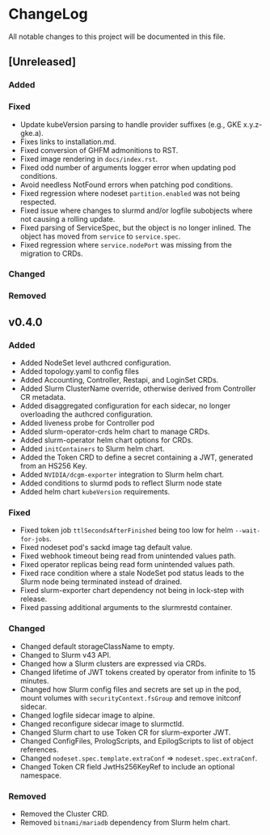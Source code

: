 # ChangeLog

All notable changes to this project will be documented in this file.

## [Unreleased]

### Added

### Fixed

- Update kubeVersion parsing to handle provider suffixes (e.g., GKE
  x.y.z-gke.a).
- Fixes links to installation.md.
- Fixed conversion of GHFM admonitions to RST.
- Fixed image rendering in `docs/index.rst`.
- Fixed odd number of arguments logger error when updating pod conditions.
- Avoid needless NotFound errors when patching pod conditions.
- Fixed regression where nodeset `partition.enabled` was not being respected.
- Fixed issue where changes to slurmd and/or logfile subobjects where not
  causing a rolling update.
- Fixed parsing of ServiceSpec, but the object is no longer inlined. The object
  has moved from `service` to `service.spec`.
- Fixed regression where `service.nodePort` was missing from the migration to
  CRDs.

### Changed

### Removed

## v0.4.0

### Added

- Added NodeSet level authcred configuration.
- Added topology.yaml to config files
- Added Accounting, Controller, Restapi, and LoginSet CRDs.
- Added Slurm ClusterName override, otherwise derived from Controller CR
  metadata.
- Added disaggregated configuration for each sidecar, no longer overloading the
  authcred configuration.
- Added liveness probe for Controller pod
- Added slurm-operator-crds helm chart to manage CRDs.
- Added slurm-operator helm chart options for CRDs.
- Added `initContainers` to Slurm helm chart.
- Added the Token CRD to define a secret containing a JWT, generated from an
  HS256 Key.
- Added `NVIDIA/dcgm-exporter` integration to Slurm helm chart.
- Added conditions to slurmd pods to reflect Slurm node state
- Added helm chart `kubeVersion` requirements.

### Fixed

- Fixed token job `ttlSecondsAfterFinished` being too low for helm
  `--wait-for-jobs`.
- Fixed nodeset pod's sackd image tag default value.
- Fixed webhook timeout being read from unintended values path.
- Fixed operator replicas being read form unintended values path.
- Fixed race condition where a stale NodeSet pod status leads to the Slurm node
  being terminated instead of drained.
- Fixed slurm-exporter chart dependency not being in lock-step with release.
- Fixed passing additional arguments to the slurmrestd container.

### Changed

- Changed default storageClassName to empty.
- Changed to Slurm v43 API.
- Changed how a Slurm clusters are expressed via CRDs.
- Changed lifetime of JWT tokens created by operator from infinite to 15
  minutes.
- Changed how Slurm config files and secrets are set up in the pod, mount
  volumes with `securityContext.fsGroup` and remove initconf sidecar.
- Changed logfile sidecar image to alpine.
- Changed reconfigure sidecar image to slurmctld.
- Changed Slurm chart to use Token CR for slurm-exporter JWT.
- Changed ConfigFiles, PrologScripts, and EpilogScripts to list of object
  references.
- Changed `nodeset.spec.template.extraConf` => `nodeset.spec.extraConf`.
- Changed Token CR field JwtHs256KeyRef to include an optional namespace.

### Removed

- Removed the Cluster CRD.
- Removed `bitnami/mariadb` dependency from Slurm helm chart.
